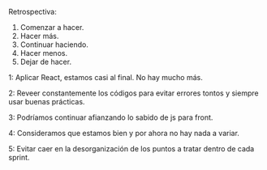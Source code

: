 Retrospectiva:

1. Comenzar a hacer.
2. Hacer más.
3. Continuar haciendo.
4. Hacer menos.
5. Dejar de hacer.


1: Aplicar React, estamos casi al final. No hay mucho más.

2: Reveer constantemente los códigos para evitar errores tontos y siempre usar buenas prácticas.

3: Podríamos continuar afianzando lo sabido de js para front.

4: Consideramos que estamos bien y por ahora no hay nada a variar.

5: Evitar caer en la desorganización de los puntos a tratar dentro de cada sprint.

